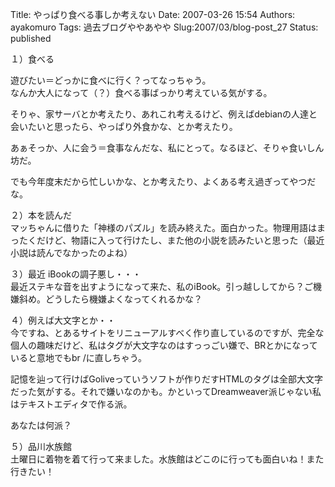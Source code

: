 Title: やっぱり食べる事しか考えない
Date: 2007-03-26 15:54
Authors: ayakomuro
Tags:  過去ブログややあやや
Slug:2007/03/blog-post_27
Status: published

１）食べる  

遊びたい＝どっかに食べに行く？ってなっちゃう。  
なんか大人になって（？）食べる事ばっかり考えている気がする。

そりゃ、家サーバとか考えたり、あれこれ考えるけど、例えばdebianの人達と会いたいと思ったら、やっぱり外食かな、とか考えたり。

あぁそっか、人に会う＝食事なんだな、私にとって。なるほど、そりゃ食いしん坊だ。

でも今年度末だから忙しいかな、とか考えたり、よくある考え過ぎってやつだな。

２）本を読んだ  
マッちゃんに借りた「神様のパズル」を読み終えた。面白かった。物理用語はまったくだけど、物語に入って行けたし、また他の小説を読みたいと思った（最近小説は読んでなかったのよね）

３）最近 iBookの調子悪し・・・  
最近ステキな音を出すようになって来た、私のiBook。引っ越ししてから？ご機嫌斜め。どうしたら機嫌よくなってくれるかな？

４）例えば大文字とか・・  
今ですね、とあるサイトをリニューアルすべく作り直しているのですが、完全な個人の趣味だけど、私はタグが大文字なのはすっっごい嫌で、BRとかになっていると意地でもbr
/に直しちゃう。

記憶を辿って行けばGoliveっていうソフトが作りだすHTMLのタグは全部大文字だった気がする。それで嫌いなのかも。かといってDreamweaver派じゃない私はテキストエディタで作る派。

あなたは何派？

５）品川水族館  
土曜日に着物を着て行って来ました。水族館はどこのに行っても面白いね！また行きたい！
